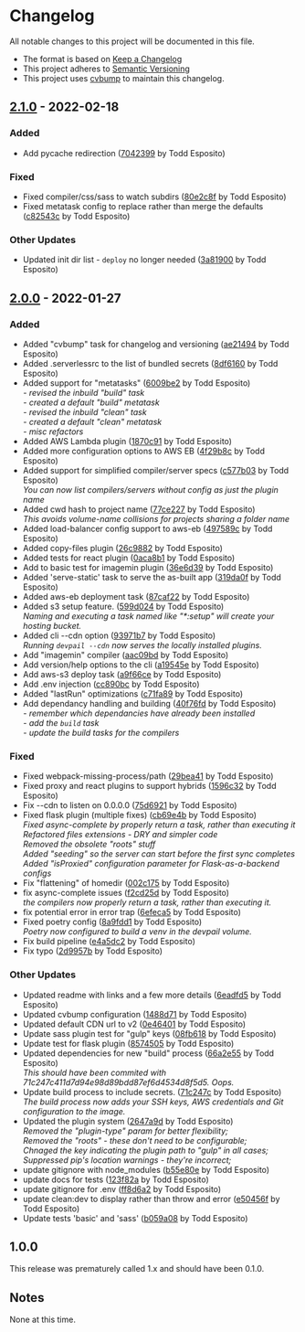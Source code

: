 # Changelog

All notable changes to this project will be documented in this file.

* The format is based on [Keep a Changelog](https://keepachangelog.com/)
* This project adheres to [Semantic Versioning](https://semver.org/)
* This project uses [cvbump](https://github.com/tdesposito/ChangelogVersionTool) to maintain this changelog.

## [2.1.0](https://github.com/tdesposito/DevPail/releases/tag/v2.1.0) - 2022-02-18

### Added

* Add pycache redirection ([7042399](https://github.com/tdesposito/DevPail/commit/704239975f206f5220b3b48a3deb24f429a76b5a) by Todd Esposito)

### Fixed

* Fixed compiler/css/sass to watch subdirs ([80e2c8f](https://github.com/tdesposito/DevPail/commit/80e2c8f0ca6e117e2788b4662e582f0361b1b814) by Todd Esposito)
* Fixed metatask config to replace rather than merge the defaults ([c82543c](https://github.com/tdesposito/DevPail/commit/c82543ccd49c6e768e8c4ed8f363d3497ec08357) by Todd Esposito)

### Other Updates

* Updated init dir list - `deploy` no longer needed ([3a81900](https://github.com/tdesposito/DevPail/commit/3a819003e250d2f76b8260d95273950fed7f4ca7) by Todd Esposito)

## [2.0.0](https://github.com/tdesposito/DevPail/releases/tag/v2.0.0) - 2022-01-27

### Added

* Added "cvbump" task for changelog and versioning ([ae21494](https://github.com/tdesposito/DevPail/commit/ae214947d309685c1bc1e369fca8d37b53cc55df) by Todd Esposito)
* Added .serverlessrc to the list of bundled secrets ([8df6160](https://github.com/tdesposito/DevPail/commit/8df61602a70167283ff44e903a74cf924c8dfbeb) by Todd Esposito)
* Added support for "metatasks" ([6009be2](https://github.com/tdesposito/DevPail/commit/6009be252cbfb951861573b58a7767db29463172) by Todd Esposito)
  <br>_- revised the inbuild "build" task_
  <br>_- created a default "build" metatask_
  <br>_- revised the inbuild "clean" task_
  <br>_- created a default "clean" metatask_
  <br>_- misc refactors_
* Added AWS Lambda plugin ([1870c91](https://github.com/tdesposito/DevPail/commit/1870c91fb02fc1e29f88b916bd0c2c3b1fe3fdb2) by Todd Esposito)
* Added more configuration options to AWS EB ([4f29b8c](https://github.com/tdesposito/DevPail/commit/4f29b8c4c25d4c0d8c9a9b2e9a7f6b1c824a763f) by Todd Esposito)
* Added support for simplified compiler/server specs ([c577b03](https://github.com/tdesposito/DevPail/commit/c577b03430c0a6633cd568e489cbcf62313d8e86) by Todd Esposito)
  <br>_You can now list compilers/servers without config as just the plugin name_
* Added cwd hash to project name ([77ce227](https://github.com/tdesposito/DevPail/commit/77ce227d31a7c76a8be87bd9d8090bee28934276) by Todd Esposito)
  <br>_This avoids volume-name collisions for projects sharing a folder name_
* Added load-balancer config support to aws-eb ([497589c](https://github.com/tdesposito/DevPail/commit/497589cd6f14f7759140298ebc55f8c973bb9481) by Todd Esposito)
* Added copy-files plugin ([26c9882](https://github.com/tdesposito/DevPail/commit/26c98821a0c700925c4e947e89c7d89bc533295b) by Todd Esposito)
* Added tests for react plugin ([0aca8b1](https://github.com/tdesposito/DevPail/commit/0aca8b13cf079e45b9c91930aa6ad9a81180625d) by Todd Esposito)
* Add to basic test for imagemin plugin ([36e6d39](https://github.com/tdesposito/DevPail/commit/36e6d39f0725f7945ddc6a3a21f7fb4a54f175bb) by Todd Esposito)
* Added 'serve-static' task to serve the as-built app ([319da0f](https://github.com/tdesposito/DevPail/commit/319da0fc96c36447c1d38b11ce23f9aecaa42931) by Todd Esposito)
* Added aws-eb deployment task ([87caf22](https://github.com/tdesposito/DevPail/commit/87caf22b8a48d96bbc610532e96767f5a7414e95) by Todd Esposito)
* Added s3 setup feature. ([599d024](https://github.com/tdesposito/DevPail/commit/599d0240fd0919da977a7b08ef307966f51ee56b) by Todd Esposito)
  <br>_Naming and executing a task named like "*:setup" will create your hosting bucket._
* Added cli --cdn option ([93971b7](https://github.com/tdesposito/DevPail/commit/93971b7fc6c49eb7ce88013ea10d7fe3714125cd) by Todd Esposito)
  <br>_Running `devpail --cdn` now serves the locally installed plugins._
* Add "imagemin" compiler ([aac09bd](https://github.com/tdesposito/DevPail/commit/aac09bd3b532ac7c18a761b662de869d5e7836cd) by Todd Esposito)
* Add version/help options to the cli ([a19545e](https://github.com/tdesposito/DevPail/commit/a19545ef1e7c77fbd07c664ed275b0e67f4dd337) by Todd Esposito)
* Add aws-s3 deploy task ([a9f66ce](https://github.com/tdesposito/DevPail/commit/a9f66ced744233bab1ee9bb1363265f1102e1f5e) by Todd Esposito)
* Add .env injection ([cc890bc](https://github.com/tdesposito/DevPail/commit/cc890bcbde5c885917966d3ec64abf12da823dd4) by Todd Esposito)
* Added "lastRun" optimizations ([c71fa89](https://github.com/tdesposito/DevPail/commit/c71fa89044f39b7294d9396ade469ce8bb1f8e7f) by Todd Esposito)
* Add dependancy handling and building ([40f76fd](https://github.com/tdesposito/DevPail/commit/40f76fd99a5526c008f27858a3cd469707aa95b8) by Todd Esposito)
  <br>_- remember which dependancies have already been installed_
  <br>_- add the `build` task_
  <br>_- update the build tasks for the compilers_

### Fixed

* Fixed webpack-missing-process/path ([29bea41](https://github.com/tdesposito/DevPail/commit/29bea41c5daa233ecb85510153aceac819b75d32) by Todd Esposito)
* Fixed proxy and react plugins to support hybrids ([1596c32](https://github.com/tdesposito/DevPail/commit/1596c324544f4ef60a2aa3102d6dd9a6b9ed2768) by Todd Esposito)
* Fix --cdn to listen on 0.0.0.0 ([75d6921](https://github.com/tdesposito/DevPail/commit/75d69215f3cfe0ceb949affc374017d8b61d676f) by Todd Esposito)
* Fixed flask plugin (multiple fixes) ([cb69e4b](https://github.com/tdesposito/DevPail/commit/cb69e4b4a1a114aa51e83c4219d1adcad62e4638) by Todd Esposito)
  <br>_Fixed async-complete by properly return a task, rather than executing it_
  <br>_Refactored files extensions - DRY and simpler code_
  <br>_Removed the obsolete "roots" stuff_
  <br>_Added "seeding" so the server can start before the first sync completes_
  <br>_Added "isProxied" configuration parameter for Flask-as-a-backend configs_
* Fix "flattening" of homedir ([002c175](https://github.com/tdesposito/DevPail/commit/002c175135ae7480a49c724f20eccb598b1ae47e) by Todd Esposito)
* fix async-complete issues ([f2cd25d](https://github.com/tdesposito/DevPail/commit/f2cd25df67ba21f6564b05e0c6b0ca85f5fb2494) by Todd Esposito)
  <br>_the compilers now properly return a task, rather than executing it._
* fix potential error in error trap ([6efeca5](https://github.com/tdesposito/DevPail/commit/6efeca5f5b39def693fb65ebf8be9999f9d1c66d) by Todd Esposito)
* Fixed poetry config ([8a9fdd1](https://github.com/tdesposito/DevPail/commit/8a9fdd1395ecaaea6d8601a95966c26d822d668b) by Todd Esposito)
  <br>_Poetry now configured to build a venv in the devpail volume._
* Fix build pipeline ([e4a5dc2](https://github.com/tdesposito/DevPail/commit/e4a5dc22c3878a56febd21ecb9bc00ff3ee76d30) by Todd Esposito)
* Fix typo ([2d9957b](https://github.com/tdesposito/DevPail/commit/2d9957bedc1e2b660c103d1a6e955792c341d27f) by Todd Esposito)

### Other Updates

* Updated readme with links and a few more details ([6eadfd5](https://github.com/tdesposito/DevPail/commit/6eadfd55c7c50bec486bbd05ba4010a3c7c2e229) by Todd Esposito)
* Updated cvbump configuration ([1488d71](https://github.com/tdesposito/DevPail/commit/1488d7165383208a18b837a363c2582adba36539) by Todd Esposito)
* Updated default CDN url to v2 ([0e46401](https://github.com/tdesposito/DevPail/commit/0e4640171168495996a86f54fe2554c1a5bafdaf) by Todd Esposito)
* Update sass plugin test for "gulp" keys ([08fb618](https://github.com/tdesposito/DevPail/commit/08fb618079509188ba4992d22323a5de185510d4) by Todd Esposito)
* Update test for flask plugin ([8574505](https://github.com/tdesposito/DevPail/commit/8574505585c825e3a57b014a51956b9addaaa5fe) by Todd Esposito)
* Updated dependencies for new "build" process ([66a2e55](https://github.com/tdesposito/DevPail/commit/66a2e55b56816b0998b3df2fea8c2b5717e5d4fb) by Todd Esposito)
  <br>_This should have been commited with 71c247c411d7d94e98d89bdd87ef6d4534d8f5d5. Oops._
* Update build process to include secrets. ([71c247c](https://github.com/tdesposito/DevPail/commit/71c247c411d7d94e98d89bdd87ef6d4534d8f5d5) by Todd Esposito)
  <br>_The build process now adds your SSH keys, AWS credentials and Git configuration to the image._
* Updated the plugin system ([2647a9d](https://github.com/tdesposito/DevPail/commit/2647a9deced9d8c74b2079bb985dd31139e6cd0e) by Todd Esposito)
  <br>_Removed the "plugin-type" param for better flexibility;_
  <br>_Removed the "roots" - these don't need to be configurable;_
  <br>_Chnaged the key indicating the plugin path to "gulp" in all cases;_
  <br>_Suppressed pip's location warnings - they're incorrect;_
* update gitignore with node_modules ([b55e80e](https://github.com/tdesposito/DevPail/commit/b55e80e69de0ff2138f143d039387e59a370cbb8) by Todd Esposito)
* update docs for tests ([123f82a](https://github.com/tdesposito/DevPail/commit/123f82a22aff4d26e56fcc742a5c821b73c3a47a) by Todd Esposito)
* update gitignore for .env ([ff8d6a2](https://github.com/tdesposito/DevPail/commit/ff8d6a2a3744a5f70dd8cd675fea1678bb071f2e) by Todd Esposito)
* update clean:dev to display rather than throw and error ([e50456f](https://github.com/tdesposito/DevPail/commit/e50456fff8fb023483ff26e9c722342245799bf1) by Todd Esposito)
* Update tests 'basic' and 'sass' ([b059a08](https://github.com/tdesposito/DevPail/commit/b059a083056ba6caa054a3601a2e6621ec3c62ce) by Todd Esposito)

## 1.0.0

This release was prematurely called 1.x and should have been 0.1.0.

## Notes

None at this time.

